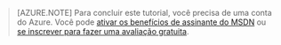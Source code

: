 ﻿> [AZURE.NOTE]
> Para concluir este tutorial, você precisa de uma conta do Azure. Você pode <a href="/pricing/member-offers/msdn-benefits-details/?WT.mc_id=A85619ABF" target="_blank">ativar os benefícios de assinante do MSDN</a> ou <a href="/pricing/free-trial/?WT.mc_id=A85619ABF" target="_blank">se inscrever para fazer uma avaliação gratuita</a>.


<!--HONumber=49-->